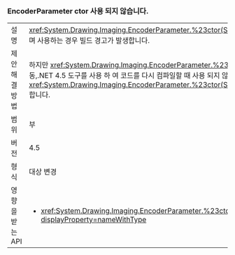 ### <a name="encoderparameter-ctor-is-obsolete"></a>EncoderParameter ctor 사용 되지 않습니다.

|   |   |
|---|---|
|설명|<xref:System.Drawing.Imaging.EncoderParameter.%23ctor(System.Drawing.Imaging.Encoder,System.Int32,System.Int32,System.Int32,System.Int32)> 생성자는 이제 사용되지 않으며 사용하는 경우 빌드 경고가 발생합니다.|
|제안 해결 방법|하지만 <xref:System.Drawing.Imaging.EncoderParameter.%23ctor(System.Drawing.Imaging.Encoder,System.Int32,System.Int32,System.Int32,System.Int32)>생성자는 계속 작동,.NET 4.5 도구를 사용 하 여 코드를 다시 컴파일할 때 사용 되지 않는 빌드 경고를 방지 하기 위해 다음 생성자를 대신 사용 해야: <xref:System.Drawing.Imaging.EncoderParameter.%23ctor(System.Drawing.Imaging.Encoder,System.Int32,System.Drawing.Imaging.EncoderParameterValueType,System.IntPtr)>합니다.|
|범위|부|
|버전|4.5|
|형식|대상 변경|
|영향을 받는 API|<ul><li><xref:System.Drawing.Imaging.EncoderParameter.%23ctor(System.Drawing.Imaging.Encoder,System.Int32,System.Int32,System.Int32,System.Int32)?displayProperty=nameWithType></li></ul>|

